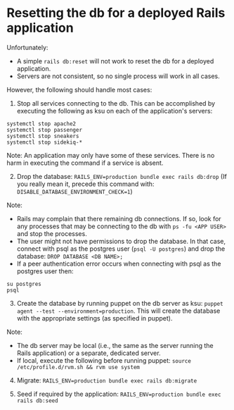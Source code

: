 # Resetting the db for a deployed Rails application

Unfortunately:
* A simple `rails db:reset` will not work to reset the db for a deployed application.
* Servers are not consistent, so no single process will work in all cases. 

However, the following should handle most cases:
1. Stop all services connecting to the db. This can be accomplished by executing the following as ksu on each of the application's servers:
```
systemctl stop apache2
systemctl stop passenger
systemctl stop sneakers
systemctl stop sidekiq-*
```
Note: An application may only have some of these services. There is no harm in executing the command if a service is absent.

2. Drop the database: `RAILS_ENV=production bundle exec rails db:drop` (If you really mean it, precede this command with: `DISABLE_DATABASE_ENVIRONMENT_CHECK=1`)

Note:
* Rails may complain that there remaining db connections. If so, look for any processes that may be connecting to the db with `ps -fu <APP USER>` and stop the processes.
* The user might not have permissions to drop the database. In that case, connect with psql as the postgres user (`psql -U postgres`) and drop the database: `DROP DATABASE <DB NAME>;`
* If a peer authentication error occurs when connecting with psql as the postgres user then:
```
su postgres
psql
```

3. Create the database by running puppet on the db server as ksu: `puppet agent --test --environment=production`. This will create the database with the appropriate settings (as specified in puppet).

Note:
* The db server may be local (i.e., the same as the server running the Rails application) or a separate, dedicated server.
* If local, execute the following before running puppet: `source /etc/profile.d/rvm.sh && rvm use system`

4. Migrate: `RAILS_ENV=production bundle exec rails db:migrate`

5. Seed if required by the application: `RAILS_ENV=production bundle exec rails db:seed`
